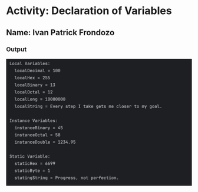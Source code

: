 # Activity: Declaration of Variables
## Name: Ivan Patrick Frondozo
### Output
![output](images/output.png)
